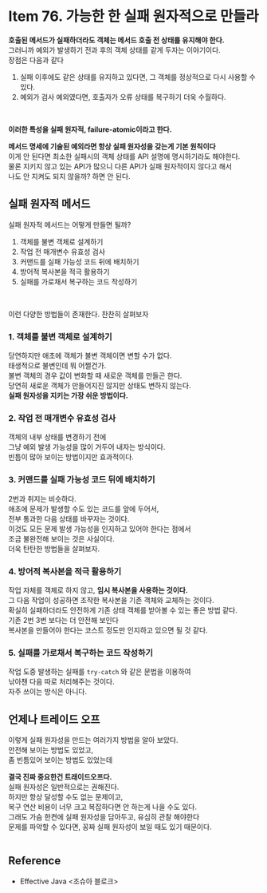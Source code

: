 # Item 76. 가능한 한 실패 원자적으로 만들라

**호출된 메서드가 실패하더라도 객체는 메서드 호출 전 상태를 유지해야 한다.** <Br>
그러니까 예외가 발생하기 전과 후의 객체 상태를 같게 두자는 이야기이다. <br>
장점은 다음과 같다
1. 실패 이후에도 같은 상태를 유지하고 있다면, 그 객체를 정상적으로 다시 사용할 수 있다.
2. 예외가 검사 예외였다면, 호출자가 오류 상태를 복구하기 더욱 수월하다.

<br>

**이러한 특성을 실패 원자적, failure-atomic이라고 한다.** <Br>

**메서드 명세에 기술된 예외라면 항상 실패 원자성을 갖는게 기본 원칙이다** <Br>
이게 안 된다면 최소한 실패시의 객체 상태를 API 설명에 명시하기라도 해야한다. <br>
물론 지키지 않고 있는 API가 많으니 다른 API가 실패 원자적이지 않다고 해서 <br>
나도 안 지켜도 되지 않을까? 하면 안 된다.

## 실패 원자적 메서드
실패 원자적 메서드는 어떻게 만들면 될까? <Br>

1. 객체를 불변 객체로 설계하기
2. 작업 전 매개변수 유효성 검사
3. 커맨드를 실패 가능성 코드 뒤에 배치하기
4. 방어적 복사본을 적극 활용하기
5. 실패를 가로채서 복구하는 코드 작성하기

<br>

이런 다양한 방법들이 존재한다. 찬찬히 살펴보자 <br>
### 1. 객체를 불변 객체로 설계하기
당연하지만 애초에 객체가 불변 객체이면 변할 수가 없다. <Br>
태생적으로 불변인데 뭐 어쩔건가. <Br>
불변 객체의 경우 값이 변화할 때 새로운 객체를 만들곤 한다. <Br>
당연히 새로운 객체가 만들어지진 않지만 상태도 변하지 않는다. <Br>
**실패 원자성을 지키는 가장 쉬운 방법이다.**


### 2. 작업 전 매개변수 유효성 검사
객체의 내부 상태를 변경하기 전에 <br>
그냥 예외 발생 가능성을 많이 거두어 내자는 방식이다. <Br>
빈틈이 많아 보이는 방법이지만 효과적이다.


### 3. 커맨드를 실패 가능성 코드 뒤에 배치하기

2번과 취지는 비슷하다. <br>
애초에 문제가 발생할 수도 있는 코드를 앞에 두어서, <Br>
전부 통과한 다음 상태를 바꾸자는 것이다. <br>
이것도 모든 문제 발생 가능성을 인지하고 있어야 한다는 점에서 <br>
조금 불완전해 보이는 것은 사실이다. <br>
더욱 탄탄한 방법들을 살펴보자.

### 4. 방어적 복사본을 적극 활용하기

작업 자체를 객체로 하지 않고, **임시 복사본을 사용하는 것이다.** <Br>
그 다음 작업이 성공하면 조작한 복사본을 기존 객체와 교체하는 것이다. <br>
확실히 실패하더라도 안전하게 기존 상태 객체를 받아볼 수 있는 좋은 방법 같다. <Br>
기존 2번 3번 보다는 더 안전해 보인다 <br>
복사본을 만들어야 한다는 코스트 정도만 인지하고 있으면 될 것 같다. <br>


### 5. 실패를 가로채서 복구하는 코드 작성하기
작업 도중 발생하는 실패를 `try-catch` 와 같은 문법을 이용하여 <br>
낚아챈 다음 따로 처리해주는 것이다. <br>
자주 쓰이는 방식은 아니다.


## 언제나 트레이드 오프

이렇게 실패 원자성을 만드는 여러가지 방법을 알아 보았다. <Br>
안전해 보이는 방법도 있었고, <Br>
좀 빈틈있어 보이는 방법도 있었는데 <br>


**결국 진짜 중요한건 트래이드오프다.** <br>
실패 원자성은 일반적으로는 권해진다. <Br>
하지만 항상 달성할 수도 없는 문제이고, <Br> 
복구 연산 비용이 너무 크고 복잡하다면 안 하는게 나을 수도 있다. <br>
그래도 가슴 한켠에 실패 원자성을 담아두고, 유심히 관찰 해야한다 <br>
문제를 파악할 수 있다면, 꽁짜 실패 원자성이 보일 때도 있기 때문이다. <br> <br>



## Reference
- Effective Java <조슈아 블로크>

